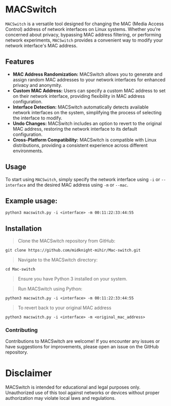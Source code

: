 # MACSwitch
```MACSwitch``` is a versatile tool designed for changing the MAC (Media Access Control) address of network interfaces on Linux systems. Whether you're concerned about privacy, bypassing MAC address filtering, or performing network experiments, ```MACSwitch``` provides a convenient way to modify your network interface's MAC address.

## Features
- **MAC Address Randomization:** MACSwitch allows you to generate and assign random MAC addresses to your network interfaces for enhanced privacy and anonymity.
- **Custom MAC Address:** Users can specify a custom MAC address to set on their network interface, providing flexibility in MAC address configuration.
- **Interface Detection:** MACSwitch automatically detects available network interfaces on the system, simplifying the process of selecting the interface to modify.
- **Undo Changes:** MACSwitch includes an option to revert to the original MAC address, restoring the network interface to its default configuration.
- **Cross-Platform Compatibility:** MACSwitch is compatible with Linux distributions, providing a consistent experience across different environments.
## Usage
To start using ```MACSwitch```, simply specify the network interface using ```-i``` or ```--interface``` and the desired MAC address using ```-m``` or ```--mac```.

## Example usage:
```
python3 macswitch.py -i <interface> -m 00:11:22:33:44:55
```
## Installation

> Clone the MACSwitch repository from GitHub:
```
git clone https://github.com/midknight-mihir/Mac-switch.git
```
> Navigate to the MACSwitch directory:
```
cd Mac-switch
```
> Ensure you have Python 3 installed on your system.

> Run MACSwitch using Python:
```
python3 macswitch.py -i <interface> -m 00:11:22:33:44:55
```
> To revert back to your original MAC address
```
python3 macswitch.py -i <interface> -m <original_mac_address>
```
### Contributing
Contributions to MACSwitch are welcome! If you encounter any issues or have suggestions for improvements, please open an issue on the GitHub repository.

# Disclaimer
MACSwitch is intended for educational and legal purposes only. Unauthorized use of this tool against networks or devices without proper authorization may violate local laws and regulations.

